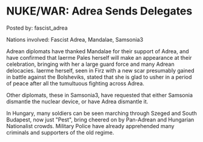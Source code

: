 # NUKE/WAR: Adrea Sends Delegates

Posted by: fascist_adrea

Nations involved: Fascist Adrea, Mandalae, Samsonia3

Adrean diplomats have thanked Mandalae for their support of Adrea, and have confirmed that Iaerme Pales herself will make an appearance at their celebration, bringing with her a large guard force and many Adrean delocacies. Iaerme herself, seen in Firz with a new scar presumably gained in battle against the Bolsheviks, stated that she is glad to usher in a period of peace after all the tumultuous fighting across Adrea.

Other diplomats, these in Samsonia3, have requested that either Samsonia dismantle the nuclear device, or have Adrea dismantle it.

In Hungary, many soldiers can be seen marching through Szeged and South Budapest, now just "Pest", bring cheered on by Pan-Adrean and Hungarian Nationalist crowds. Military Police have already apprehended many criminals and supporters of the old regime.